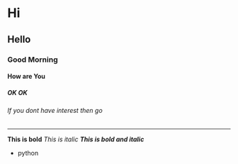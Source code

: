 # Hi 
## Hello
### Good Morning
####  How are You
##### OK OK
###### If you dont have interest then go
--------------------------------------------
**This is bold**
*This is italic*
***This is bold and italic***
- python

